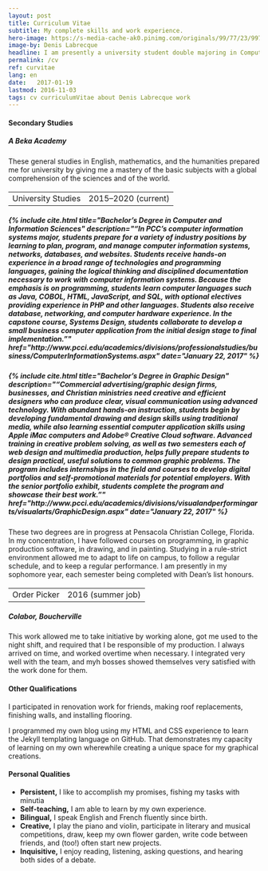 ```yaml
---
layout: post
title: Curriculum Vitae
subtitle: My complete skills and work experience.
hero-image: https://s-media-cache-ak0.pinimg.com/originals/99/77/23/997723ea27660b07e3b84ad6110178f0.jpg
image-by: Denis Labrecque
headline: I am presently a university student double majoring in Computer Information Systems and Graphic Design.
permalink: /cv
ref: curvitae
lang: en
date:   2017-01-19
lastmod: 2016-11-03
tags: cv curriculumVitae about Denis Labrecque work
---
```

<div class="resume-wrapper">
  <h4>Secondary Studies</h4>
  <h5>A Beka Academy</h5>
  <p>These general studies in English, mathematics, and the humanities prepared me for university by giving me a mastery of the basic subjects with a global comprehension of the sciences and of the world.</p>

<h4><table><tr><td>University Studies</td><td>2015&ndash;2020 (current)</td></tr></table></h4>
<h5>{% include cite.html title="Bachelor’s Degree in Computer and Information Sciences" description="“In PCC’s computer information systems major, students prepare for a variety of industry positions by learning to plan, program, and manage computer information systems, networks, databases, and websites. Students receive hands-on experience in a broad range of technologies and programming languages, gaining the logical thinking and disciplined documentation necessary to work with computer information systems.
Because the emphasis is on programming, students learn computer languages such as Java, COBOL, HTML, JavaScript, and SQL, with optional electives providing experience in PHP and other languages. Students also receive database, networking, and computer hardware experience. In the capstone course, Systems Design, students collaborate to develop a small business computer application from the initial design stage to final implementation.”" href="http://www.pcci.edu/academics/divisions/professionalstudies/business/ComputerInformationSystems.aspx" date="January 22, 2017" %}</h5>
<h5>{% include cite.html title="Bachelor’s Degree in Graphic Design" description="“Commercial advertising/graphic design firms, businesses, and Christian ministries need creative and efficient designers who can produce clear, visual communication using advanced technology. With abundant hands-on instruction, students begin by developing fundamental drawing and design skills using traditional media, while also learning essential computer application skills using Apple iMac computers and Adobe® Creative Cloud software. Advanced training in creative problem solving, as well as two semesters each of web design and multimedia production, helps fully prepare students to design practical, useful solutions to common graphic problems.
The program includes internships in the field and courses to develop digital portfolios and self-promotional materials for potential employers. With the senior portfolio exhibit, students complete the program and showcase their best work.”" href="http://www.pcci.edu/academics/divisions/visualandperformingarts/visualarts/GraphicDesign.aspx" date="January 22, 2017" %}</h5>
<p>These two degrees are in progress at Pensacola Christian College, Florida. In my concentration, I have followed courses on programming, in graphic production software, in drawing, and in painting. Studying in a rule-strict environment allowed me to adapt to life on campus, to follow a regular schedule, and to keep a regular performance. I am presently in my sophomore year, each semester being completed with Dean’s list honours.</p>
<h4><table><tr><td>Order Picker</td><td>2016 (summer job)</td></tr></table></h4>
<h5>Colabor, Boucherville</h5>
<p>This work allowed me to take initiative by working alone, got me used to the night shift, and required that I be responsible of my production. I always arrived on time, and worked overtime when necessary. I integrated very well with the team, and myh bosses showed themselves very satisfied with the work done for them.</p>

<h4>Other Qualifications</h4>
<p>I participated in renovation work for friends, making roof replacements, finishing walls, and installing flooring.</p>
<p>I programmed my own blog using my HTML and CSS experience to learn the Jekyll templating language on GitHub. That demonstrates my capacity of learning on my own wherewhile creating a unique space for my graphical creations.</p>

<h4>Personal Qualities</h4>
<ul>
<li><strong>Persistent,</strong> I like to accomplish my promises, fishing my tasks with minutia</li>
<li><strong>Self-teaching,</strong> I am able to learn by my own experience.</li>
<li><strong>Bilingual,</strong> I speak English and French fluently since birth.</li>
<li><strong>Creative,</strong> I play the piano and violin, participate in literary and musical competitions, draw, keep my own flower garden, write code between friends, and (too!) often start new projects.</li>
<li><strong>Inquisitive,</strong> I enjoy reading, listening, asking questions, and hearing both sides of a debate.</li>
</ul>
</div>

